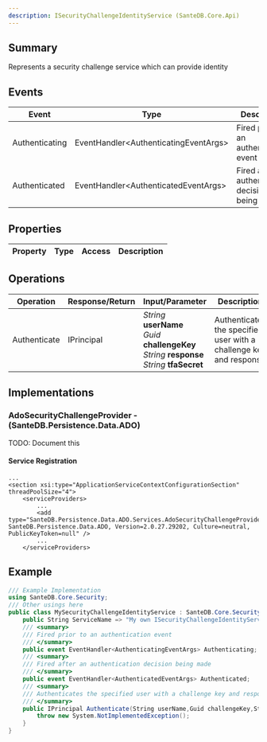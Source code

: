 ```yaml
---
description: ISecurityChallengeIdentityService (SanteDB.Core.Api)
---
```


## Summary
Represents a security challenge service which can provide identity

## Events

|Event|Type|Description|
|-|-|-|
|Authenticating|EventHandler&lt;AuthenticatingEventArgs>|Fired prior to an authentication event|
|Authenticated|EventHandler&lt;AuthenticatedEventArgs>|Fired after an authentication decision being made|

## Properties

|Property|Type|Access|Description|
|-|-|-|-|

## Operations

|Operation|Response/Return|Input/Parameter|Description|
|-|-|-|-|
|Authenticate|IPrincipal|*String* **userName**<br/>*Guid* **challengeKey**<br/>*String* **response**<br/>*String* **tfaSecret**|Authenticates the specified user with a challenge key and response|

## Implementations


### AdoSecurityChallengeProvider - (SanteDB.Persistence.Data.ADO)
TODO: Document this

#### Service Registration
```markup
...
<section xsi:type="ApplicationServiceContextConfigurationSection" threadPoolSize="4">
	<serviceProviders>
		...
		<add type="SanteDB.Persistence.Data.ADO.Services.AdoSecurityChallengeProvider, SanteDB.Persistence.Data.ADO, Version=2.0.27.29202, Culture=neutral, PublicKeyToken=null" />
		...
	</serviceProviders>
```
## Example
```csharp
/// Example Implementation
using SanteDB.Core.Security;
/// Other usings here
public class MySecurityChallengeIdentityService : SanteDB.Core.Security.ISecurityChallengeIdentityService { 
	public String ServiceName => "My own ISecurityChallengeIdentityService service";
	/// <summary>
	/// Fired prior to an authentication event
	/// </summary>
	public event EventHandler<AuthenticatingEventArgs> Authenticating;
	/// <summary>
	/// Fired after an authentication decision being made
	/// </summary>
	public event EventHandler<AuthenticatedEventArgs> Authenticated;
	/// <summary>
	/// Authenticates the specified user with a challenge key and response
	/// </summary>
	public IPrincipal Authenticate(String userName,Guid challengeKey,String response,String tfaSecret){
		throw new System.NotImplementedException();
	}
}
```
